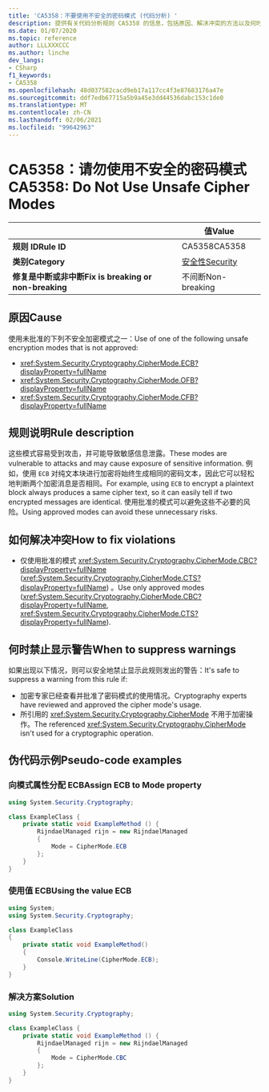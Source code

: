 ```yaml
---
title: 'CA5358：不要使用不安全的密码模式 (代码分析) '
description: 提供有关代码分析规则 CA5358 的信息，包括原因、解决冲突的方法以及何时取消显示。
ms.date: 01/07/2020
ms.topic: reference
author: LLLXXXCCC
ms.author: linche
dev_langs:
- CSharp
f1_keywords:
- CA5358
ms.openlocfilehash: 48d037582cacd9eb17a117cc4f3e87683176a47e
ms.sourcegitcommit: ddf7edb67715a5b9a45e3dd44536dabc153c1de0
ms.translationtype: MT
ms.contentlocale: zh-CN
ms.lasthandoff: 02/06/2021
ms.locfileid: "99642963"
---
```

# <a name="ca5358-do-not-use-unsafe-cipher-modes"></a><span data-ttu-id="7667b-103">CA5358：请勿使用不安全的密码模式</span><span class="sxs-lookup"><span data-stu-id="7667b-103">CA5358: Do Not Use Unsafe Cipher Modes</span></span>

| | <span data-ttu-id="7667b-104">值</span><span class="sxs-lookup"><span data-stu-id="7667b-104">Value</span></span> |
|-|-|
| <span data-ttu-id="7667b-105">**规则 ID**</span><span class="sxs-lookup"><span data-stu-id="7667b-105">**Rule ID**</span></span> |<span data-ttu-id="7667b-106">CA5358</span><span class="sxs-lookup"><span data-stu-id="7667b-106">CA5358</span></span>|
| <span data-ttu-id="7667b-107">**类别**</span><span class="sxs-lookup"><span data-stu-id="7667b-107">**Category**</span></span> |[<span data-ttu-id="7667b-108">安全性</span><span class="sxs-lookup"><span data-stu-id="7667b-108">Security</span></span>](security-warnings.md)|
| <span data-ttu-id="7667b-109">**修复是中断或非中断**</span><span class="sxs-lookup"><span data-stu-id="7667b-109">**Fix is breaking or non-breaking**</span></span> |<span data-ttu-id="7667b-110">不间断</span><span class="sxs-lookup"><span data-stu-id="7667b-110">Non-breaking</span></span>|

## <a name="cause"></a><span data-ttu-id="7667b-111">原因</span><span class="sxs-lookup"><span data-stu-id="7667b-111">Cause</span></span>

<span data-ttu-id="7667b-112">使用未批准的下列不安全加密模式之一：</span><span class="sxs-lookup"><span data-stu-id="7667b-112">Use of one of the following unsafe encryption modes that is not approved:</span></span>

- <xref:System.Security.Cryptography.CipherMode.ECB?displayProperty=fullName>
- <xref:System.Security.Cryptography.CipherMode.OFB?displayProperty=fullName>
- <xref:System.Security.Cryptography.CipherMode.CFB?displayProperty=fullName>

## <a name="rule-description"></a><span data-ttu-id="7667b-113">规则说明</span><span class="sxs-lookup"><span data-stu-id="7667b-113">Rule description</span></span>

<span data-ttu-id="7667b-114">这些模式容易受到攻击，并可能导致敏感信息泄露。</span><span class="sxs-lookup"><span data-stu-id="7667b-114">These modes are vulnerable to attacks and may cause exposure of sensitive information.</span></span> <span data-ttu-id="7667b-115">例如，使用 `ECB` 对纯文本块进行加密将始终生成相同的密码文本，因此它可以轻松地判断两个加密消息是否相同。</span><span class="sxs-lookup"><span data-stu-id="7667b-115">For example, using `ECB` to encrypt a plaintext block always produces a same cipher text, so it can easily tell if two encrypted messages are identical.</span></span> <span data-ttu-id="7667b-116">使用批准的模式可以避免这些不必要的风险。</span><span class="sxs-lookup"><span data-stu-id="7667b-116">Using approved modes can avoid these unnecessary risks.</span></span>

## <a name="how-to-fix-violations"></a><span data-ttu-id="7667b-117">如何解决冲突</span><span class="sxs-lookup"><span data-stu-id="7667b-117">How to fix violations</span></span>

- <span data-ttu-id="7667b-118">仅使用批准的模式 <xref:System.Security.Cryptography.CipherMode.CBC?displayProperty=fullName> (<xref:System.Security.Cryptography.CipherMode.CTS?displayProperty=fullName>) 。</span><span class="sxs-lookup"><span data-stu-id="7667b-118">Use only approved modes (<xref:System.Security.Cryptography.CipherMode.CBC?displayProperty=fullName>, <xref:System.Security.Cryptography.CipherMode.CTS?displayProperty=fullName>).</span></span>

## <a name="when-to-suppress-warnings"></a><span data-ttu-id="7667b-119">何时禁止显示警告</span><span class="sxs-lookup"><span data-stu-id="7667b-119">When to suppress warnings</span></span>

<span data-ttu-id="7667b-120">如果出现以下情况，则可以安全地禁止显示此规则发出的警告：</span><span class="sxs-lookup"><span data-stu-id="7667b-120">It's safe to suppress a warning from this rule if:</span></span>

- <span data-ttu-id="7667b-121">加密专家已经查看并批准了密码模式的使用情况。</span><span class="sxs-lookup"><span data-stu-id="7667b-121">Cryptography experts have reviewed and approved the cipher mode's usage.</span></span>
- <span data-ttu-id="7667b-122">所引用的 <xref:System.Security.Cryptography.CipherMode> 不用于加密操作。</span><span class="sxs-lookup"><span data-stu-id="7667b-122">The referenced <xref:System.Security.Cryptography.CipherMode> isn't used for a cryptographic operation.</span></span>

## <a name="pseudo-code-examples"></a><span data-ttu-id="7667b-123">伪代码示例</span><span class="sxs-lookup"><span data-stu-id="7667b-123">Pseudo-code examples</span></span>

### <a name="assign-ecb-to-mode-property"></a><span data-ttu-id="7667b-124">向模式属性分配 ECB</span><span class="sxs-lookup"><span data-stu-id="7667b-124">Assign ECB to Mode property</span></span>

```csharp
using System.Security.Cryptography;

class ExampleClass {
    private static void ExampleMethod () {
        RijndaelManaged rijn = new RijndaelManaged
        {
            Mode = CipherMode.ECB
        };
    }
}
```

### <a name="using-the-value-ecb"></a><span data-ttu-id="7667b-125">使用值 ECB</span><span class="sxs-lookup"><span data-stu-id="7667b-125">Using the value ECB</span></span>

```csharp
using System;
using System.Security.Cryptography;

class ExampleClass
{
    private static void ExampleMethod()
    {
        Console.WriteLine(CipherMode.ECB);
    }
}
```

### <a name="solution"></a><span data-ttu-id="7667b-126">解决方案</span><span class="sxs-lookup"><span data-stu-id="7667b-126">Solution</span></span>

```csharp
using System.Security.Cryptography;

class ExampleClass {
    private static void ExampleMethod () {
        RijndaelManaged rijn = new RijndaelManaged
        {
            Mode = CipherMode.CBC
        };
    }
}
```
